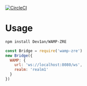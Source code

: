 [![CircleCI](https://circleci.com/gh/Dev1an/WAMP-ZRE.svg?style=svg)](https://circleci.com/gh/Dev1an/WAMP-ZRE)

# Usage
```bash
npm install Dev1an/WAMP-ZRE
```

```js
const Bridge = require('wamp-zre')
new Bridge({
  WAMP: {
    url: 'ws://localhost:8080/ws',
    realm: 'realm1'
  }
})
```
